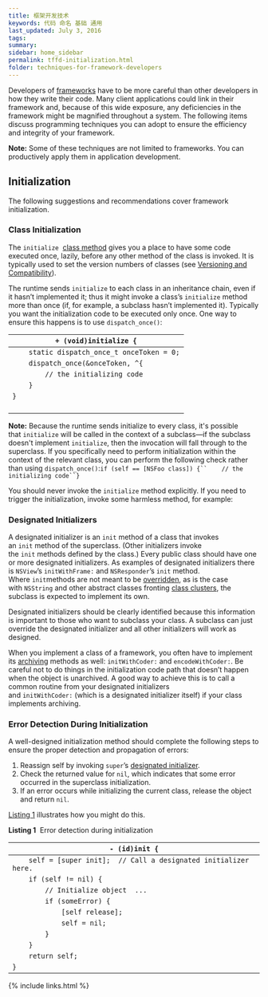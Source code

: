 ```yaml
---
title: 框架开发技术
keywords: 代码 命名 基础 通用
last_updated: July 3, 2016
tags:
summary:
sidebar: home_sidebar
permalink: tffd-initialization.html
folder: techniques-for-framework-developers
---
```



Developers of [frameworks](undefined) have to be more careful than other developers in how they write their code. Many client applications could link in their framework and, because of this wide exposure, any deficiencies in the framework might be magnified throughout a system. The following items discuss programming techniques you can adopt to ensure the efficiency and integrity of your framework.

**Note:** Some of these techniques are not limited to frameworks. You can productively apply them in application development.

## Initialization

The following suggestions and recommendations cover framework initialization.

### Class Initialization

The `initialize`  [class method](undefined) gives you a place to have some code executed once, lazily, before any other method of the class is invoked. It is typically used to set the version numbers of classes (see [Versioning and Compatibility](https://developer.apple.com/library/content/documentation/Cocoa/Conceptual/CodingGuidelines/Articles/FrameworkImpl.html#//apple_ref/doc/uid/20001286-1001777)).

The runtime sends `initialize` to each class in an inheritance chain, even if it hasn’t implemented it; thus it might invoke a class’s `initialize` method more than once (if, for example, a subclass hasn’t implemented it). Typically you want the initialization code to be executed only once. One way to ensure this happens is to use `dispatch_once()`:

| `+ (void)initialize {`                   |
| ---------------------------------------- |
| `    static dispatch_once_t onceToken = 0;` |
| `    dispatch_once(&onceToken, ^{`       |
| `        // the initializing code`       |
| `    }`                                  |
| `}`                                      |
| ` `                                      |

**Note:** Because the runtime sends initialize to every class, it's possible that `initialize` will be called in the context of a subclass—if the subclass doesn't implement `initialize`, then the invocation will fall through to the superclass. If you specifically need to perform initialization within the context of the relevant class, you can perform the following check rather than using `dispatch_once()`:`if (self == [NSFoo class]) {``    // the initializing code``}`

You should never invoke the `initialize` method explicitly. If you need to trigger the initialization, invoke some harmless method, for example:

### Designated Initializers

A designated initializer is an `init` method of a class that invokes an `init` method of the superclass. (Other initializers invoke the `init` methods defined by the class.) Every public class should have one or more designated initializers. As examples of designated initializers there is `NSView`’s `initWithFrame:` and `NSResponder`’s `init` method. Where `init`methods are not meant to be [overridden](undefined), as is the case with `NSString` and other abstract classes fronting [class clusters](undefined), the subclass is expected to implement its own.

Designated initializers should be clearly identified because this information is important to those who want to subclass your class. A subclass can just override the designated initializer and all other initializers will work as designed.

When you implement a class of a framework, you often have to implement its [archiving](undefined) methods as well: `initWithCoder:` and `encodeWithCoder:`. Be careful not to do things in the initialization code path that doesn’t happen when the object is unarchived. A good way to achieve this is to call a common routine from your designated initializers and `initWithCoder:` (which is a designated initializer itself) if your class implements archiving.

### Error Detection During Initialization

A well-designed initialization method should complete the following steps to ensure the proper detection and propagation of errors:

1. Reassign self by invoking `super`’s [designated initializer](undefined).
2. Check the returned value for `nil`, which indicates that some error occurred in the superclass initialization.
3. If an error occurs while initializing the current class, release the object and return `nil`.

[Listing 1](https://developer.apple.com/library/content/documentation/Cocoa/Conceptual/CodingGuidelines/Articles/FrameworkImpl.html#//apple_ref/doc/uid/20001286-1004028-BAJBJCIA) illustrates how you might do this.

**Listing 1**  Error detection during initialization

| `- (id)init {`                           |
| ---------------------------------------- |
| `    self = [super init];  // Call a designated initializer here.` |
| `    if (self != nil) {`                 |
| `        // Initialize object  ...`      |
| `        if (someError) {`               |
| `            [self release];`            |
| `            self = nil;`                |
| `        }`                              |
| `    }`                                  |
| `    return self;`                       |
| `}`                                      |




{% include links.html %}
